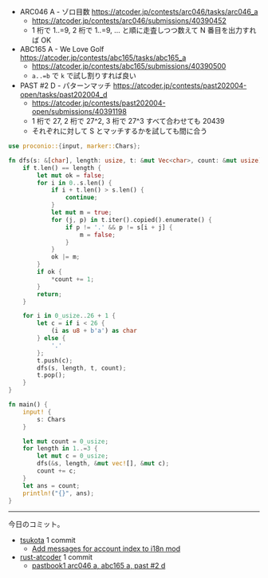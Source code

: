 - ARC046 A - ゾロ目数
  <https://atcoder.jp/contests/arc046/tasks/arc046_a>
  - <https://atcoder.jp/contests/arc046/submissions/40390452>
  - 1 桁で 1..=9, 2 桁で 1..=9, ... と順に走査しつつ数えて N 番目を出力すれば OK
- ABC165 A - We Love Golf
  <https://atcoder.jp/contests/abc165/tasks/abc165_a>
  - <https://atcoder.jp/contests/abc165/submissions/40390500>
  - `a..=b` で `k` で試し割りすれば良い
- PAST #2 D - パターンマッチ
  <https://atcoder.jp/contests/past202004-open/tasks/past202004_d>
  - <https://atcoder.jp/contests/past202004-open/submissions/40391198>
  - 1 桁で 27, 2 桁で 27^2, 3 桁で 27^3 すべて合わせても 20439
  - それぞれに対して S とマッチするかを試しても間に合う

```rust
use proconio::{input, marker::Chars};

fn dfs(s: &[char], length: usize, t: &mut Vec<char>, count: &mut usize) {
    if t.len() == length {
        let mut ok = false;
        for i in 0..s.len() {
            if i + t.len() > s.len() {
                continue;
            }
            let mut m = true;
            for (j, p) in t.iter().copied().enumerate() {
                if p != '.' && p != s[i + j] {
                    m = false;
                }
            }
            ok |= m;
        }
        if ok {
            *count += 1;
        }
        return;
    }

    for i in 0_usize..26 + 1 {
        let c = if i < 26 {
            (i as u8 + b'a') as char
        } else {
            '.'
        };
        t.push(c);
        dfs(s, length, t, count);
        t.pop();
    }
}

fn main() {
    input! {
        s: Chars
    }

    let mut count = 0_usize;
    for length in 1..=3 {
        let mut c = 0_usize;
        dfs(&s, length, &mut vec![], &mut c);
        count += c;
    }
    let ans = count;
    println!("{}", ans);
}
```

---

今日のコミット。

- [tsukota](https://github.com/bouzuya/tsukota) 1 commit
  - [Add messages for account index to i18n mod](https://github.com/bouzuya/tsukota/commit/32763d116443f9f59b2afd73a4adbb3d226f7bcd)
- [rust-atcoder](https://github.com/bouzuya/rust-atcoder) 1 commit
  - [pastbook1 arc046 a, abc165 a, past #2 d](https://github.com/bouzuya/rust-atcoder/commit/c874108a068301cc5b3dc53754e006cea433d610)
